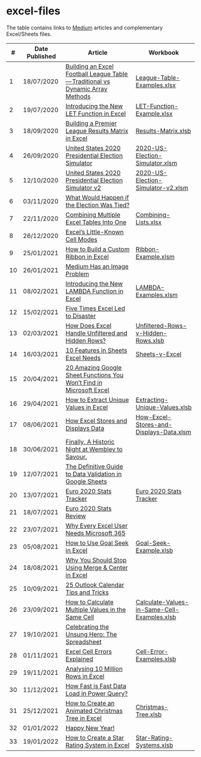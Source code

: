 # excel-files
The table contains links to [Medium](https://andrewcharlesmoss.medium.com/) articles and complementary Excel/Sheets files.  

| #  | Date Published | Article                                                                                                                                                                                              | Workbook                                                                                                                                               |
|----|----------------|------------------------------------------------------------------------------------------------------------------------------------------------------------------------------------------------------|--------------------------------------------------------------------------------------------------------------------------------------------------------|
| 1  | 18/07/2020     | [Building an Excel Football League Table — Traditional vs Dynamic Array Methods](https://medium.com/swlh/building-an-excel-football-league-table-traditional-methods-vs-dynamic-arrays-15a1664489a9) | [League-Table-Examples.xlsx](https://github.com/andrewcharlesmoss/excel-files/raw/master/League-Table-Examples.xlsx)                                   |
| 2  | 19/07/2020     | [Introducing the New LET Function in Excel](https://andrewcharlesmoss.medium.com/introducing-the-new-let-function-in-excel-ee9b0079d08f)                                                             | [LET-Function-Example.xlsx](https://github.com/andrewcharlesmoss/excel-files/raw/master/LET-Function-Example.xlsx)                                     |
| 3  | 18/09/2020     | [Building a Premier League Results Matrix in Excel](https://medium.com/codex/building-a-premier-league-results-matrix-in-excel-b5d3a30a7c1d)                                                         | [Results-Matrix.xlsb](https://github.com/andrewcharlesmoss/excel-files/raw/master/Results-Matrix.xlsb)                                                 |
| 4  | 26/09/2020     | [United States 2020 Presidential Election Simulator](https://andrewcharlesmoss.medium.com/united-states-2020-presidential-election-simulator-7407b4b001e2)                                           | [2020-US-Election-Simulator.xlsm](https://github.com/andrewcharlesmoss/excel-files/raw/master/2020-US-Election-Simulator.xlsm)                         |
| 5  | 12/10/2020     | [United States 2020 Presidential Election Simulator v2](https://medium.com/swlh/united-states-2020-presidential-election-simulator-90afdde04b81)                                                     | [2020-US-Election-Simulator-v2.xlsm](https://github.com/andrewcharlesmoss/excel-files/raw/master/2020-US-Election-Simulator-v2.xlsm)                   |
| 6  | 03/11/2020     | [What Would Happen if the Election Was Tied?](https://andrewcharlesmoss.medium.com/what-would-happen-if-the-election-was-tied-e7ca304034d)                                                           |                                                                                                                                                        |
| 7  | 22/11/2020     | [Combining Multiple Excel Tables Into One](https://medium.com/swlh/combining-multiple-tables-into-one-c21aa5bdf36f)                                                                                  | [Combining-Lists.xlsx](https://github.com/andrewcharlesmoss/excel-files/raw/master/Combining-Lists.xlsx)                                               |
| 8  | 26/12/2020     | [Excel’s Little-Known Cell Modes](https://medium.com/codex/excels-little-known-cell-modes-468e8f07df86)                                                                                              |                                                                                                                                                        |
| 9  | 25/01/2021     | [How to Build a Custom Ribbon in Excel](https://medium.com/codex/how-to-build-a-custom-ribbon-in-excel-a3bc531551e1)                                                                                 | [Ribbon-Example.xlsm](https://github.com/andrewcharlesmoss/excel-files/raw/master/Ribbon-Example.xlsm)                                                 |
| 10 | 26/01/2021     | [Medium Has an Image Problem](https://andrewcharlesmoss.medium.com/medium-has-an-image-problem-872b1ddcae4c)                                                                                         |                                                                                                                                                        |
| 11 | 08/02/2021     | [Introducing the New LAMBDA Function in Excel](https://medium.com/codex/introducing-the-new-lambda-function-in-excel-4846c1b101db)                                                                   | [LAMBDA-Examples.xlsm](https://github.com/andrewcharlesmoss/excel-files/raw/master/LAMBDA-Examples.xlsm)                                               |
| 12 | 15/02/2021     | [Five Times Excel Led to Disaster](https://medium.com/codex/five-times-excel-led-to-disaster-991f7a54b678)                                                                                           |                                                                                                                                                        |
| 13 | 02/03/2021     | [How Does Excel Handle Unfiltered and Hidden Rows?](https://medium.com/codex/how-does-excel-handle-unfiltered-and-hidden-rows-d65b3bf516a9)                                                          | [Unfiltered-Rows-v-Hidden-Rows.xlsb](https://github.com/andrewcharlesmoss/excel-files/raw/master/Unfiltered-Rows-v-Hidden-Rows.xlsb)                   |
| 14 | 16/03/2021     | [10 Features in Sheets Excel Needs](https://medium.com/codex/10-features-in-sheets-excel-needs-9e868126856f)                                                                                         | [Sheets-v-Excel](https://docs.google.com/spreadsheets/d/1jvppXM4LVsjBeGMGOacaGCqtSy693CzgQ61QxtnXRn8/copy?copyComments=true)                           |
| 15 | 20/04/2021     | [20 Amazing Google Sheet Functions You Won’t Find in Microsoft Excel](https://andrewcharlesmoss.medium.com/20-amazing-google-sheet-functions-you-wont-find-in-microsoft-excel-5fafca6c73f0)          |                                                                                                                                                        |
| 16 | 29/04/2021     | [How to Extract Unique Values in Excel](https://medium.com/codex/how-to-extract-unique-values-in-excel-f8892fbecc48)                                                                                 | [Extracting-Unique-Values.xlsb](https://github.com/andrewcharlesmoss/excel-files/raw/master/Extracting-Unique-Values.xlsb)                             |
| 17 | 08/06/2021     | [How Excel Stores and Displays Data](https://medium.com/codex/how-excel-stores-and-displays-data-dddc12d9d104)                                                                                       | [How-Excel-Stores-and-Displays-Data.xlsm](https://github.com/andrewcharlesmoss/excel-files/raw/master/How-Excel-Stores-and-Displays-Data.xlsm)         |
| 18 | 30/06/2021     | [Finally. A Historic Night at Wembley to Savour.](https://andrewcharlesmoss.medium.com/finally-a-historic-night-at-wembley-to-savour-5fbd5efc90a9)                                                   |                                                                                                                                                        |
| 19 | 12/07/2021     | [The Definitive Guide to Data Validation in Google Sheets](https://andrewcharlesmoss.medium.com/the-definitive-guide-to-data-validation-in-google-sheets-85e22f13ae74)                               |                                                                                                                                                        |
| 20 | 13/07/2021     | [Euro 2020 Stats Tracker](https://andrewcharlesmoss.medium.com/euro-2020-stats-tracker-a5e11124bf2a)                                                                                                 | [Euro 2020 Stats Tracker](https://docs.google.com/spreadsheets/d/1Fa7ggBWfKXQ_U37woPE6oemffXHIVreH4wcD9jmTvxs/copy)                                    |
| 21 | 18/07/2021     | [Euro 2020 Stats Review](https://medium.com/analytics-vidhya/euro-2020-stats-review-5ec522203752)                                                                                                    |                                                                                                                                                        |
| 22 | 23/07/2021     | [Why Every Excel User Needs Microsoft 365](https://medium.com/codex/why-every-excel-user-needs-microsoft-365-12309ee27941)                                                                           |                                                                                                                                                        |
| 23 | 05/08/2021     | [How to Use Goal Seek in Excel](https://andrewcharlesmoss.medium.com/how-to-use-goal-seek-in-excel-5c0fefc706f3)                                                                                     | [Goal-Seek-Example.xlsb](https://github.com/andrewcharlesmoss/excel-files/raw/master/Goal-Seek-Example.xlsb)                                           |
| 24 | 18/08/2021     | [Why You Should Stop Using Merge & Center in Excel](https://andrewcharlesmoss.medium.com/why-you-should-stop-using-merge-center-in-excel-15dd2a898cb3)                                               |                                                                                                                                                        |
| 25 | 10/09/2021     | [25 Outlook Calendar Tips and Tricks](https://andrewcharlesmoss.medium.com/25-outlook-calendar-tips-and-tricks-17cc9a4f4300)                                                                         |                                                                                                                                                        |
| 26 | 23/09/2021     | [How to Calculate Multiple Values in the Same Cell](https://medium.com/codex/how-to-calculate-multiple-values-in-the-same-cell-6b492b94b1bb)                                                         | [Calculate-Values-in-Same-Cell-Examples.xlsb](https://github.com/andrewcharlesmoss/excel-files/raw/master/Calculate-Values-in-Same-Cell-Examples.xlsb) |
| 27 | 19/10/2021     | [Celebrating the Unsung Hero: The Spreadsheet](https://medium.com/codex/celebrating-the-unsung-hero-the-spreadsheet-883022bad968)                                                                    |                                                                                                                                                        |
| 28 | 01/11/2021     | [Excel Cell Errors Explained](https://medium.com/codex/excel-cell-errors-explained-2bc250f56fa)                                                                                                      | [Cell-Error-Examples.xlsb](https://github.com/andrewcharlesmoss/excel-files/raw/master/Cell-Error-Examples.xlsb)                                       |
| 29 | 19/11/2021     | [Analysing 10 Million Rows in Excel](https://medium.com/codex/analysing-10-million-rows-in-excel-b1d6e0f5d2ba)                                                                                       |                                                                                                                                                        |
| 30 | 11/12/2021     | [How Fast is Fast Data Load in Power Query?](https://andrewcharlesmoss.medium.com/how-fast-is-fast-data-load-in-power-query-704e48f1636f)                                                            |                                                                                                                                                        |
| 31 | 25/12/2021     | [How to Create an Animated Christmas Tree in Excel](https://andrewcharlesmoss.medium.com/how-to-create-an-animated-christmas-tree-in-excel-f338deae27a2)                                             | [Christmas-Tree.xlsb](https://github.com/andrewcharlesmoss/excel-files/raw/master/Christmas-Tree.xlsb)                                                 |
| 32 | 01/01/2022     | [Happy New Year!](https://andrewcharlesmoss.medium.com/happy-new-year-42b251366638)                                                                                                                  |                                                                                                                                                        |
| 33 | 19/01/2022     | [How to Create a Star Rating System in Excel](https://andrewcharlesmoss.medium.com/how-to-create-a-star-rating-system-in-excel-7d176066a67e)                                                         | [Star-Rating-Systems.xlsb](https://github.com/andrewcharlesmoss/excel-files/raw/master/Star-Rating-Systems.xlsb)                                       |
